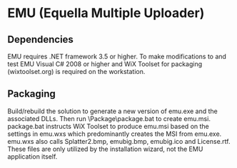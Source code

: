 # EMU (Equella Multiple Uploader)

## Dependencies
EMU requires .NET framework 3.5 or higher.
To make modifications to and test EMU Visual C# 2008 or higher and WiX Toolset for packaging (wixtoolset.org) is required on the workstation. 

## Packaging
Build/rebuild the solution to generate a new version of emu.exe and the associated DLLs. Then run \Package\package.bat to create emu.msi.
package.bat instructs WiX Toolset to produce emu.msi based on the settings in emu.wxs which predominantly creates the MSI from emu.exe. emu.wxs also calls Splatter2.bmp, emubig.bmp, emubig.ico and License.rtf. These files are only utilized by the installation wizard, not the EMU application itself.




